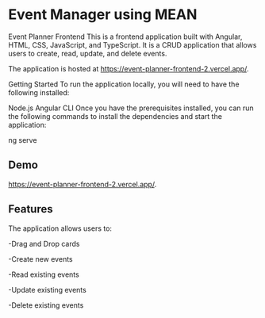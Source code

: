 
# Event Manager using MEAN 

Event Planner Frontend
This is a frontend application built with Angular, HTML, CSS, JavaScript, and TypeScript. It is a CRUD application that allows users to create, read, update, and delete events.

The application is hosted at https://event-planner-frontend-2.vercel.app/.

Getting Started
To run the application locally, you will need to have the following installed:

Node.js
Angular CLI
Once you have the prerequisites installed, you can run the following commands to install the dependencies and start the application:


ng serve



## Demo


https://event-planner-frontend-2.vercel.app/.

## Features

The application allows users to:

-Drag and Drop cards

-Create new events

-Read existing events

-Update existing events

-Delete existing events
